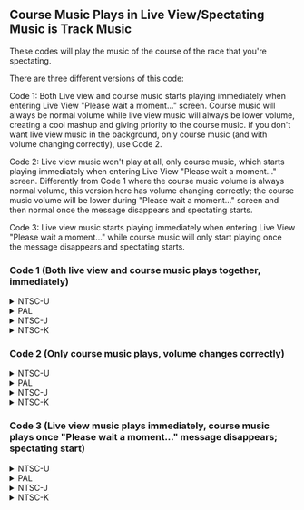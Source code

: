 ## Course Music Plays in Live View/Spectating Music is Track Music

These codes will play the music of the course of the race that you're spectating. 

There are three different versions of this code:

Code 1: Both Live view and course music starts playing immediately when entering Live View "Please wait a moment..." screen. Course music will always be normal volume while live view music will always be lower volume, creating a cool mashup and giving priority to the course music. 
if you don't want live view music in the background, only course music (and with volume changing correctly), use Code 2.

Code 2: Live view music won't play at all, only course music, which starts playing immediately when entering Live View "Please wait a moment..." screen. Differently from Code 1 where the course music volume is always normal volume, this version here has volume changing correctly; the course music volume will be lower during "Please wait a moment..." screen and then normal once the message disappears and spectating starts.

Code 3: Live view music starts playing immediately when entering Live View "Please wait a moment..." while course music will only start playing once the message disappears and spectating starts.

### Code 1 (Both live view and course music plays together, immediately)

<details>
<summary>NTSC-U</summary>

If you don't want live view music in the background, only course music (and with volume changing correctly), use Code 2

```powerpc
04617B3C C0252074
C2600FB4 00000005
7FE802A6 3C60809C
8063DBB0 3D808070
618C8750 7D8903A6
4E800421 7FE803A6
60000000 00000000
```
</details>

<details>
<summary>PAL</summary>

If you don't want live view music in the background, only course music (and with volume changing correctly), use Code 2.

```powerpc
0464A34C C02597A4
C2631E68 00000005
7FE802A6 3C60809C
806327F0 3D808071
618C01F4 7D8903A6
4E800421 7FE803A6
60000000 00000000
```
</details>

<details>
<summary>NTSC-J</summary>

If you don't want live view music in the background, only course music (and with volume changing correctly), use Code 2.

```powerpc
046499B8 C0258904
C26315B4 00000005
7FE802A6 3C60809C
80631850 3D808070
618CF860 7D8903A6
4E800421 7FE803A6
60000000 00000000
```
</details>

<details>
<summary>NTSC-K</summary>

If you don't want live view music in the background, only course music (and with volume changing correctly), use Code 2.

```powerpc
04638664 C0257BDC
C2620260 00000005
7FE802A6 3C60809B
80630E30 3D80806F
618CE59C 7D8903A6
4E800421 7FE803A6
60000000 00000000
```
</details>

### Code 2 (Only course music plays, volume changes correctly)

<details>
<summary>NTSC-U</summary>

Live view music will not play, only course music. Differently from Code 1 where the course music volume is always normal volume, this version here has volume changing correctly; the course music volume will be lower during "Please wait a moment..." screen and then normal once the message disappears and spectating starts

```powerpc
C2617B20 00000005
7C1C0378 8063DBB0
3D808070 618C8750
7D8903A6 4E800421
7C641B78 7F80E378
3C60809C 00000000
C2617B7C 00000005
7C1C0378 8063DBB0
3D808070 618C8750
7D8903A6 4E800421
7C641B78 7F80E378
3C60809C 00000000
```
</details>

<details>
<summary>PAL</summary>

Live view music will not play, only course music. Differently from Code 1 where the course music volume is always normal volume, this version here has volume changing correctly; the course music volume will be lower during "Please wait a moment..." screen and then normal once the message disappears and spectating starts

```powerpc
C264A330 00000005
7C1C0378 806327F0
3D808071 618C01F4
7D8903A6 4E800421
7C641B78 7F80E378
3C60809C 00000000
C264A38C 00000005
7C1C0378 806327F0
3D808071 618C01F4
7D8903A6 4E800421
7C641B78 7F80E378
3C60809C 00000000
```
</details>

<details>
<summary>NTSC-J</summary>

Live view music will not play, only course music. Differently from Code 1 where the course music volume is always normal volume, this version here has volume changing correctly; the course music volume will be lower during "Please wait a moment..." screen and then normal once the message disappears and spectating starts

```powerpc
C264999C 00000005
7C1C0378 80631850
3D808070 618CF860
7D8903A6 4E800421
7C641B78 7F80E378
3C60809C 00000000
C26499F8 00000005
7C1C0378 80631850
3D808070 618CF860
7D8903A6 4E800421
7C641B78 7F80E378
3C60809C 00000000
```
</details>

<details>
<summary>NTSC-K</summary>

Live view music will not play, only course music. Differently from Code 1 where the course music volume is always normal volume, this version here has volume changing correctly; the course music volume will be lower during "Please wait a moment..." screen and then normal once the message disappears and spectating starts

```powerpc
C2638648 00000005
7C1C0378 80630E30
3D80806F 618CE59C
7D8903A6 4E800421
7C641B78 7F80E378
3C60809B 00000000
C26386A4 00000005
7C1C0378 80630E30
3D80806F 618CE59C
7D8903A6 4E800421
7C641B78 7F80E378
3C60809B 00000000
```
</details>

### Code 3 (Live view music plays immediately, course music plays once "Please wait a moment..." message disappears; spectating start)

<details>
<summary>NTSC-U</summary>

If you don't want live view music in the background (silent during "Please wait a moment...", only course music once message disappears, change first line value from "9421FFF0" to "4E800020" 

```powerpc
04617B60 9421FFF0
C2617B20 00000005
7C1C0378 8063DBB0
3D808070 618C8750
7D8903A6 4E800421
7C641B78 7F80E378
3C60809C 00000000
```
</details>

<details>
<summary>PAL</summary>

If you don't want live view music in the background (silent during "Please wait a moment...", only course music once message disappears, change first line value from "9421FFF0" to "4E800020" 

```powerpc
0464A370 9421FFF0
C264A330 00000005
7C1C0378 806327F0
3D808071 618C01F4
7D8903A6 4E800421
7C641B78 7F80E378
3C60809C 00000000
```
</details>

<details>
<summary>NTSC-J</summary>

If you don't want live view music in the background (silent during "Please wait a moment...", only course music once message disappears, change first line value from "9421FFF0" to "4E800020" 

```powerpc
046499DC 9421FFF0
C264999C 00000005
7C1C0378 80631850
3D808070 618CF860
7D8903A6 4E800421
7C641B78 7F80E378
3C60809C 00000000
```
</details>

<details>
<summary>NTSC-K</summary>

If you don't want live view music in the background (silent during "Please wait a moment...", only course music once message disappears, change first line value from "9421FFF0" to "4E800020" 

```powerpc
04638688 9421FFF0
C2638648 00000005
7C1C0378 80630E30
3D80806F 618CE59C
7D8903A6 4E800421
7C641B78 7F80E378
3C60809B 00000000
```
</details>
